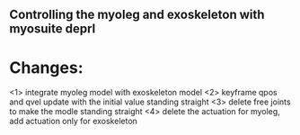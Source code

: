 ## Controlling the myoleg and exoskeleton with myosuite deprl

# Changes:

<1> integrate myoleg model with exoskeleton model
<2> keyframe qpos and qvel update with the initial value standing straight
<3> delete free joints to make the modle standing straight
<4> delete the actuation for myoleg, add actuation only for exoskeleton


